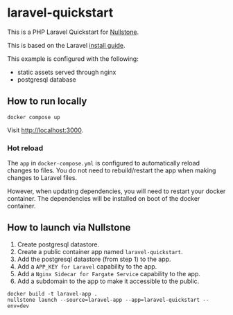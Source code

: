 # laravel-quickstart

This is a PHP Laravel Quickstart for [Nullstone](https://nullstone.io).

This is based on the Laravel [install guide](https://laravel.com/docs/8.x/installation).

This example is configured with the following:
- static assets served through nginx
- postgresql database

## How to run locally

```shell
docker compose up
```

Visit [http://localhost:3000](http://localhost:3000).

### Hot reload

The `app` in `docker-compose.yml` is configured to automatically reload changes to files.
You do not need to rebuild/restart the app when making changes to Laravel files.

However, when updating dependencies, you will need to restart your docker container.
The dependencies will be installed on boot of the docker container.

## How to launch via Nullstone

1. Create postgresql datastore.
2. Create a public container app named `laravel-quickstart`.
3. Add the postgresql datastore (from step 1) to the app.
4. Add a `APP_KEY for Laravel` capability to the app.
5. Add a `Nginx Sidecar for Fargate Service` capability to the app.
6. Add a subdomain to the app to make it accessible to the public.

```shell
docker build -t laravel-app .
nullstone launch --source=laravel-app --app=laravel-quickstart --env=dev
```

